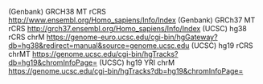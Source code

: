 (Genbank) GRCH38 MT rCRS http://www.ensembl.org/Homo_sapiens/Info/Index 
(Genbank) GRCh37 MT rCRS  http://grch37.ensembl.org/Homo_sapiens/Info/Index
(UCSC) hg38 rCRS chrM https://genome-euro.ucsc.edu/cgi-bin/hgGateway?db=hg38&redirect=manual&source=genome.ucsc.edu
(UCSC) hg19 rCRS chrMT https://genome.ucsc.edu/cgi-bin/hgTracks?db=hg19&chromInfoPage= 
(UCSC) hg19 YRI chrM https://genome.ucsc.edu/cgi-bin/hgTracks?db=hg19&chromInfoPage=




